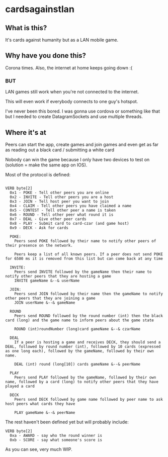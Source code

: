 # cardsagainstlan

## What is this?

It's cards against humanity but as a LAN mobile game.

## Why have you done this?

Corona times. Also, the internet at home keeps going down :(

### BUT

LAN games still work when you're not connected to the internet.

This will even work if everybody connects to one guy's hotspot.

I've never been this bored. I was gonna use cordova or something like that but I needed to create DatagramSockets and use multiple threads.


## Where it's at

Peers can start the app, create games and join games and even get as far as reading out a black card / submitting a white card

Nobody can win the game because I only have two devices to test on (solution = make the same app on IOS).

Most of the protocol is defined:

```

VERB byte[2]
  0x1 - POKE - Tell other peers you are online
  0x2 - INVITE - Tell other peers you are a host
  0x3 - JOIN - Tell host peer you want to join
  0x4 - CLAIM - Tell other peers you have claimed a name
  0x5 - CONTEST - Tell other peer a name is taken
  0x6 - ROUND - Tell other peer what round it is
  0x7 - DEAL - Give other peer cards
  0x8 - PLAY - Submit card to card-czar (and game host)
  0x9 - DECK - Ask for cards

  POKE:
    Peers send POKE followed by their name to notify other peers of their presence on the network.

    Peers keep a list of all known peers. If a peer does not send POKE for 6500 ms it is removed from this list but can come back at any time

  INVITE:
    Peers send INVITE followed by the gameName then their name to notify other peers that they are hosting a game
    INVITE gameName &--& userName

  JOIN:
    Peers send JOIN followed by their name then the gameName to notify other peers that they are joining a game
    JOIN userName &--& gameName

  ROUND
    Peers send ROUND followed by the round number (int) then the black card (long) and the game name to inform peers about the game state

    ROUND (int)roundNumber (long)card gameName &--& czarName

  DEAL
    If a peer is hosting a game and receives DECK, they should send a DEAL, followed by round number (int), followed by 10 cards (expressed as one long each), followed by the gameName, followed by their own name.

    DEAL (int) round (long[10]) cards gameName &--& peerName

  PLAY
    Peers send PLAY followed by the gameName, followed by their own name, followed by a card (long) to notify other peers that they have played a card

  DECK
    Peers send DECK followed by game name followed by peer name to ask host peers what cards they have

    PLAY gameName &--& peerName

```

The rest haven't been defined yet but will probably include:

```
VERB byte[2]
  0xa - AWARD - say who the round winner is
  0xb - SCORE - say what someone's score is

```

As you can see, very much WIP.
